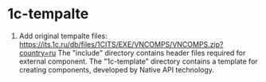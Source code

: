 # 1c-tempalte

1. Add original tempalte files: https://its.1c.ru/db/files/1CITS/EXE/VNCOMPS/VNCOMPS.zip?country=ru
The "include" directory contains header files required for external component.
The "1c-template" directory contains a template for creating components, developed by Native API technology.
